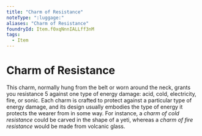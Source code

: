 ```yaml
---
title: "Charm of Resistance"
noteType: ":luggage:"
aliases: "Charm of Resistance"
foundryId: Item.f0xqNnnIALLff3nM
tags:
  - Item
---
```


# Charm of Resistance

This charm, normally hung from the belt or worn around the neck, grants you resistance 5 against one type of energy damage: acid, cold, electricity, fire, or sonic. Each charm is crafted to protect against a particular type of energy damage, and its design usually embodies the type of energy it protects the wearer from in some way. For instance, a _charm of cold resistance_ could be carved in the shape of a yeti, whereas a _charm of fire resistance_ would be made from volcanic glass.

